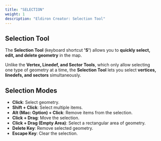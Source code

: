 ```yaml
---
title: "SELECTION"
weight: 1
description: "Eldiron Creator: Selection Tool"
---
```


## Selection Tool

The **Selection Tool** (keyboard shortcut **'S'**) allows you to **quickly select, edit, and delete geometry** in the map.

Unlike the **Vertex, Linedef, and Sector Tools**, which only allow selecting one type of geometry at a time, the **Selection Tool** lets you select **vertices, linedefs, and sectors** simultaneously.

## Selection Modes

- **Click**: Select geometry.
- **Shift + Click**: Select multiple items.
- **Alt (Mac: Option) + Click**: Remove items from the selection.
- **Click + Drag**: Move the selection.
- **Click + Drag (Empty Area)**: Select a rectangular area of geometry.
- **Delete Key**: Remove selected geometry.
- **Escape Key**: Clear the selection.
